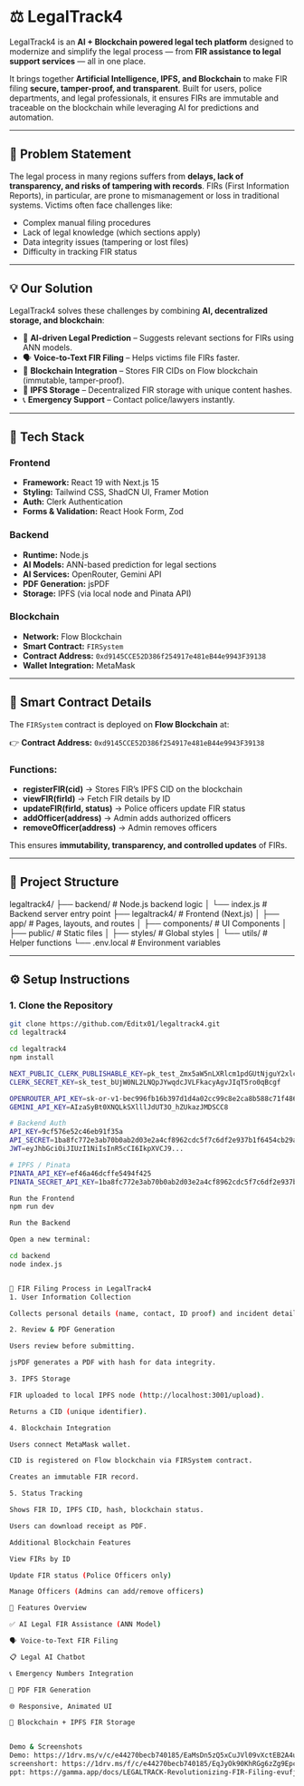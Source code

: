 # ⚖️ LegalTrack4

LegalTrack4 is an **AI + Blockchain powered legal tech platform** designed to modernize and simplify the legal process — from **FIR assistance to legal support services** — all in one place.  

It brings together **Artificial Intelligence, IPFS, and Blockchain** to make FIR filing **secure, tamper-proof, and transparent**. Built for users, police departments, and legal professionals, it ensures FIRs are immutable and traceable on the blockchain while leveraging AI for predictions and automation.  

---

## 📌 Problem Statement

The legal process in many regions suffers from **delays, lack of transparency, and risks of tampering with records**. FIRs (First Information Reports), in particular, are prone to mismanagement or loss in traditional systems. Victims often face challenges like:  

- Complex manual filing procedures  
- Lack of legal knowledge (which sections apply)  
- Data integrity issues (tampering or lost files)  
- Difficulty in tracking FIR status  

---

## 💡 Our Solution

LegalTrack4 solves these challenges by combining **AI, decentralized storage, and blockchain**:  

- 🧠 **AI-driven Legal Prediction** – Suggests relevant sections for FIRs using ANN models.  
- 🗣️ **Voice-to-Text FIR Filing** – Helps victims file FIRs faster.  
- 🔗 **Blockchain Integration** – Stores FIR CIDs on Flow blockchain (immutable, tamper-proof).  
- 📂 **IPFS Storage** – Decentralized FIR storage with unique content hashes.  
- 📞 **Emergency Support** – Contact police/lawyers instantly.  

---

## 🚀 Tech Stack

### Frontend
- **Framework:** React 19 with Next.js 15  
- **Styling:** Tailwind CSS, ShadCN UI, Framer Motion  
- **Auth:** Clerk Authentication  
- **Forms & Validation:** React Hook Form, Zod  

### Backend
- **Runtime:** Node.js  
- **AI Models:** ANN-based prediction for legal sections  
- **AI Services:** OpenRouter, Gemini API  
- **PDF Generation:** jsPDF  
- **Storage:** IPFS (via local node and Pinata API)  

### Blockchain
- **Network:** Flow Blockchain  
- **Smart Contract:** `FIRSystem`  
- **Contract Address:** `0xd9145CCE52D386f254917e481eB44e9943F39138`  
- **Wallet Integration:** MetaMask  

---

## 📜 Smart Contract Details

The `FIRSystem` contract is deployed on **Flow Blockchain** at:  

👉 **Contract Address:** `0xd9145CCE52D386f254917e481eB44e9943F39138`  

### Functions:
- **registerFIR(cid)** → Stores FIR’s IPFS CID on the blockchain  
- **viewFIR(firId)** → Fetch FIR details by ID  
- **updateFIR(firId, status)** → Police officers update FIR status  
- **addOfficer(address)** → Admin adds authorized officers  
- **removeOfficer(address)** → Admin removes officers  

This ensures **immutability, transparency, and controlled updates** of FIRs.  

---

## 📁 Project Structure

legaltrack4/
├── backend/ # Node.js backend logic
│ └── index.js # Backend server entry point
├── legaltrack4/ # Frontend (Next.js)
│ ├── app/ # Pages, layouts, and routes
│ ├── components/ # UI Components
│ ├── public/ # Static files
│ ├── styles/ # Global styles
│ └── utils/ # Helper functions
└── .env.local # Environment variables


---

## ⚙️ Setup Instructions

### 1. Clone the Repository

```bash
git clone https://github.com/Editx01/legaltrack4.git
cd legaltrack4

cd legaltrack4
npm install

NEXT_PUBLIC_CLERK_PUBLISHABLE_KEY=pk_test_Zmx5aW5nLXRlcm1pdGUtNjguY2xlcmsuYWNjb3VudHMuZGV2JA
CLERK_SECRET_KEY=sk_test_bUjW0NL2LNQpJYwqdcJVLFkacyAgvJIqT5ro0qBcgf

OPENROUTER_API_KEY=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
GEMINI_API_KEY=AIzaSyBt0XNQLkSXlllJdUT3O_hZUkazJMDSCC8

# Backend Auth
API_KEY=9cf576e52c46eb91f35a
API_SECRET=1ba8fc772e3ab70b0ab2d03e2a4cf8962cdc5f7c6df2e937b1f6454cb29ac40e
JWT=eyJhbGciOiJIUzI1NiIsInR5cCI6IkpXVCJ9...

# IPFS / Pinata
PINATA_API_KEY=ef46a46dcffe5494f425
PINATA_SECRET_API_KEY=1ba8fc772e3ab70b0ab2d03e2a4cf8962cdc5f7c6df2e937b1f6454cb29ac40e

Run the Frontend
npm run dev

Run the Backend

Open a new terminal:

cd backend
node index.js


🔗 FIR Filing Process in LegalTrack4
1. User Information Collection

Collects personal details (name, contact, ID proof) and incident details (date, time, description, witnesses).

2. Review & PDF Generation

Users review before submitting.

jsPDF generates a PDF with hash for data integrity.

3. IPFS Storage

FIR uploaded to local IPFS node (http://localhost:3001/upload).

Returns a CID (unique identifier).

4. Blockchain Integration

Users connect MetaMask wallet.

CID is registered on Flow blockchain via FIRSystem contract.

Creates an immutable FIR record.

5. Status Tracking

Shows FIR ID, IPFS CID, hash, blockchain status.

Users can download receipt as PDF.

Additional Blockchain Features

View FIRs by ID

Update FIR status (Police Officers only)

Manage Officers (Admins can add/remove officers)

🧠 Features Overview

✅ AI Legal FIR Assistance (ANN Model)

🗣️ Voice-to-Text FIR Filing

📋 Legal AI Chatbot

📞 Emergency Numbers Integration

🧾 PDF FIR Generation

🌐 Responsive, Animated UI

🔗 Blockchain + IPFS FIR Storage


Demo & Screenshots
Demo: https://1drv.ms/v/c/e44270becb740185/EaMsDn5zQ5xCuJVl09vXctEB2A4uGFZPMq6jWKbeDKjuyA?e=UPTs0c
screenshort: https://1drv.ms/f/c/e44270becb740185/EqJyOk90KhRGg6zZg9Epc8IB_VGRO6VcY-z-c96NNxzBpQ?e=G3QxOO
ppt: https://gamma.app/docs/LEGALTRACK-Revolutionizing-FIR-Filing-evufj3uu6z7ge3l
